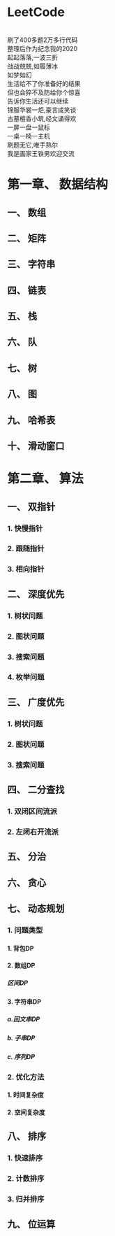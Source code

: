 # LeetCode

<br/>
刷了400多题2万多行代码
<br/>
整理后作为纪念我的2020
<br/>
起起落落,一波三折
<br/>
战战兢兢,如履薄冰
<br/>
如梦如幻
<br/>
生活给不了你准备好的结果
<br/>
但也会猝不及防给你个惊喜
<br/>
告诉你生活还可以继续
<br/>
锦服华裳一炬,豪言成笑谈
<br/>
古墓檀香小筑,经文诵得欢
<br/>
一屏一盘一鼠标
<br/>
一桌一椅一主机
<br/>
刷题无它,唯手熟尔
<br/>
我是画家王铁男欢迎交流
<br/>

# 第一章、 数据结构
## 一、 数组
## 二、 矩阵
## 三、 字符串
## 四、 链表
## 五、 栈
## 六、 队
## 七、 树
## 八、 图
## 九、 哈希表
## 十、 滑动窗口
# 第二章、 算法
## 一、 双指针
### 1. 快慢指针
### 2. 跟随指针
### 3. 相向指针
## 二、 深度优先
### 1. 树状问题
### 2. 图状问题
### 3. 搜索问题
### 4. 枚举问题
## 三、 广度优先
### 1. 树状问题
### 2. 图状问题
### 3. 搜索问题
## 四、 二分查找
### 1. 双闭区间流派
### 2. 左闭右开流派
## 五、 分治
## 六、 贪心
## 七、 动态规划
### 1. 问题类型
#### 1. 背包DP
#### 2. 数组DP
##### 区间DP
#### 3. 字符串DP
##### a.回文串DP
##### b. 子串DP
##### c. 序列DP
### 2. 优化方法
#### 1. 时间复杂度
#### 2. 空间复杂度
## 八、 排序
### 1. 快速排序
### 2. 计数排序
### 3. 归并排序
## 九、 位运算
